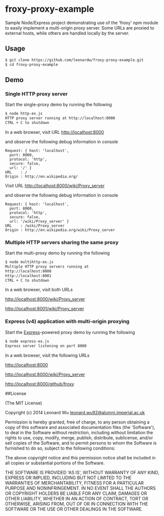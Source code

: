# froxy-proxy-example

Sample Node/Express project demonstrating use of the 'froxy' npm module to easily implement
a multi-origin proxy server.
Some URLs are proxied to external hosts, while others are handled locally by the server.

## Usage

```sh
$ git clone https://github.com/leonardw/froxy-proxy-example.git
$ cd froxy-proxy-example
```

## Demo

### Single HTTP proxy server

Start the single-proxy demo by running the following
```sh
$ node http-ex.js 
HTTP proxy server running at http://localhost:8000
CTRL + C to shutdown
```

In a web browser, visit URL [http://localhost:8000](http://localhost:8000)

and observe the following debug information in console
```
Request: { host: 'localhost',
  port: 8000,
  protocol: 'http',
  secure: false,
  url: '/' }
URL    : /
Origin : http://en.wikipedia.org/
```

Visit URL [http://localhost:8000/wiki/Proxy_server](http://localhost:8000/wiki/Proxy_server)

and observe the following debug information in console
```
Request: { host: 'localhost',
  port: 8000,
  protocol: 'http',
  secure: false,
  url: '/wiki/Proxy_server' }
URL    : /wiki/Proxy_server
Origin : http://en.wikipedia.org/wiki/Proxy_server
```


### Multiple HTTP servers sharing the same proxy

Start the multi-proxy demo by running the following
```sh
$ node multihttp-ex.js 
Multiple HTTP proxy servers running at
http://localhost:8000
http://localhost:8001
CTRL + C to shutdown
```

In a web browser, visit both URLs

[http://localhost:8000/wiki/Proxy_server](http://localhost:8000/wiki/Proxy_server)

[http://localhost:8001/wiki/Proxy_server](http://localhost:8001/wiki/Proxy_server)


### Express (v4) application with multi-origin proxying

Start the [Express](http://expressjs.com)-powered proxy demo by running the following
```sh
$ node express-ex.js 
Express server listening on port 8000
```

In a web browser, visit the following URLs

[http://localhost:8000](http://localhost:8000)

[http://localhost:8000/wiki/Proxy_server](http://localhost:8000/wiki/Proxy_server)

[http://localhost:8000/github/froxy](http://localhost:8000/github/froxy)


##License

(The MIT License)

Copyright (c) 2014 Leonard Wu <leonard.wu92@alumni.imperial.ac.uk>

Permission is hereby granted, free of charge, to any person obtaining a copy of this software and associated documentation files (the 'Software'), to deal in the Software without restriction, including without limitation the rights to use, copy, modify, merge, publish, distribute, sublicense, and/or sell copies of the Software, and to permit persons to whom the Software is furnished to do so, subject to the following conditions:

The above copyright notice and this permission notice shall be included in all copies or substantial portions of the Software.

THE SOFTWARE IS PROVIDED 'AS IS', WITHOUT WARRANTY OF ANY KIND, EXPRESS OR IMPLIED, INCLUDING BUT NOT LIMITED TO THE WARRANTIES OF MERCHANTABILITY, FITNESS FOR A PARTICULAR PURPOSE AND NONINFRINGEMENT. IN NO EVENT SHALL THE AUTHORS OR COPYRIGHT HOLDERS BE LIABLE FOR ANY CLAIM, DAMAGES OR OTHER LIABILITY, WHETHER IN AN ACTION OF CONTRACT, TORT OR OTHERWISE, ARISING FROM, OUT OF OR IN CONNECTION WITH THE SOFTWARE OR THE USE OR OTHER DEALINGS IN THE SOFTWARE.

